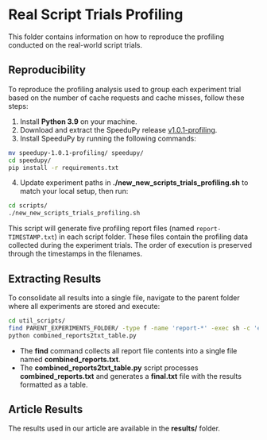 # Real Script Trials Profiling

This folder contains information on how to reproduce the profiling conducted on the real-world script trials.

## Reproducibility
To reproduce the profiling analysis used to group each experiment trial based on the number of cache requests and cache misses, follow these steps:

1. Install **Python 3.9** on your machine.
2. Download and extract the SpeeduPy release [v1.0.1-profiling](https://github.com/dew-uff/speedupy/releases/tag/v1.0.1-profiling).
3. Install SpeeduPy by running the following commands:
```bash
mv speedupy-1.0.1-profiling/ speedupy/
cd speedupy/
pip install -r requirements.txt
```
4. Update experiment paths in **./new_new_scripts_trials_profiling.sh** to match your local setup, then run:
```bash
cd scripts/
./new_new_scripts_trials_profiling.sh
```

This script will generate five profiling report files (named `report-TIMESTAMP.txt`) in each script folder. These files contain the profiling data collected during the experiment trials. The order of execution is preserved through the timestamps in the filenames.

## Extracting Results

To consolidate all results into a single file, navigate to the parent folder where all experiments are stored and execute:

```bash
cd util_scripts/
find PARENT_EXPERIMENTS_FOLDER/ -type f -name 'report-*' -exec sh -c 'echo "=== {} ==="; cat {}' \; >> combined_reports.txt
python combined_reports2txt_table.py
```
- The **find** command collects all report file contents into a single file named **combined_reports.txt**.
- The **combined_reports2txt_table.py** script processes **combined_reports.txt** and generates a **final.txt** file with the results formatted as a table.

## Article Results

The results used in our article are available in the **results/** folder.
